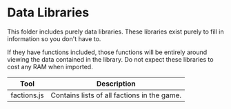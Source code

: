 # Data Libraries

This folder includes purely data libraries. These libraries exist purely to fill in information so you don't have to.

If they have functions included, those functions will be entirely around viewing the data contained in the library. 
Do not expect these libraries to cost any RAM when imported.

|Tool|Description|
|---|---|
|factions.js|Contains lists of all factions in the game.|
